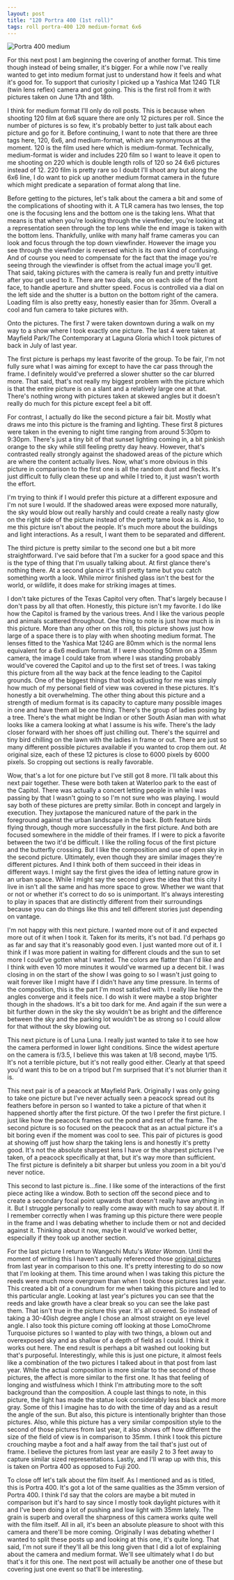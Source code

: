 ```yaml
---
layout: post
title: "120 Portra 400 (1st roll)"
tags: roll portra-400 120 medium-format 6x6
---
```


![Portra 400 medium](/assets/rolls/Portra400-medium-1.jpg)

For this next post I am beginning the covering of another format. This time though instead of being smaller, it's bigger. For a while now I've really wanted to get into medium format just to understand how it feels and what it's good for. To support that curiosity I picked up a Yashica Mat 124G TLR (twin lens reflex) camera and got going. This is the first roll from it with pictures taken on June 17th and 18th.

I think for medium format I'll only do roll posts. This is because when shooting 120 film at 6x6 square there are only 12 pictures per roll. Since the number of pictures is so few, it's probably better to just talk about each picture and go for it. Before continuing, I want to note that there are three tags here, 120, 6x6, and medium-format, which are synonymous at the moment. 120 is the film used here which is medium-format. Technically, medium-format is wider and includes 220 film so I want to leave it open to me shooting on 220 which is double length rolls of 120 so 24 6x6 pictures instead of 12. 220 film is pretty rare so I doubt I'll shoot any but along the 6x6 line, I do want to pick up another medium format camera in the future which might predicate a separation of format along that line.

Before getting to the pictures, let's talk about the camera a bit and some of the complications of shooting with it. A TLR camera has two lenses, the top one is the focusing lens and the bottom one is the taking lens. What that means is that when you're looking through the viewfinder, you're looking at a representation seen through the top lens while the end image is taken with the bottom lens. Thankfully, unlike with many half frame cameras you can look and focus through the top down viewfinder. However the image you see through the viewfinder is reversed which is its own kind of confusing. And of course you need to compensate for the fact that the image you're seeing through the viewfinder is offset from the actual image you'll get. That said, taking pictures with the camera is really fun and pretty intuitive after you get used to it. There are two dials, one on each side of the front face, to handle aperture and shutter speed. Focus is controlled via a dial on the left side and the shutter is a button on the bottom right of the camera. Loading film is also pretty easy, honestly easier than for 35mm. Overall a cool and fun camera to take pictures with.

Onto the pictures. The first 7 were taken downtown during a walk on my way to a show where I took exactly one picture. The last 4 were taken at Mayfield Park/The Contemporary at Laguna Gloria which I took pictures of back in July of last year.

The first picture is perhaps my least favorite of the group. To be fair, I'm not fully sure what I was aiming for except to have the car pass through the frame. I definitely would've preferred a slower shutter so the car blurred more. That said, that's not really my biggest problem with the picture which is that the entire picture is on a slant and a relatively large one at that. There's nothing wrong with pictures taken at skewed angles but it doesn't really do much for this picture except feel a bit off.

For contrast, I actually do like the second picture a fair bit. Mostly what draws me into this picture is the framing and lighting. These first 8 pictures were taken in the evening to night time ranging from around 5:30pm to 9:30pm. There's just a tiny bit of that sunset lighting coming in, a bit pinkish orange to the sky while still feeling pretty day heavy. However, that's contrasted really strongly against the shadowed areas of the picture which are where the content actually lives. Now, what's more obvious in this picture in comparison to the first one is all the random dust and flecks. It's just difficult to fully clean these up and while I tried to, it just wasn't worth the effort.

I'm trying to think if I would prefer this picture at a different exposure and I'm not sure I would. If the shadowed areas were exposed more naturally, the sky would blow out really harshly and could create a really nasty glow on the right side of the picture instead of the pretty tame look as is. Also, to me this picture isn't about the people. It's much more about the buildings and light interactions. As a result, I want them to be separated and different.

The third picture is pretty similar to the second one but a bit more straightforward. I've said before that I'm a sucker for a good space and this is the type of thing that I'm usually talking about. At first glance there's nothing there. At a second glance it's still pretty tame but you catch something worth a look. While mirror finished glass isn't the best for the world, or wildlife, it does make for striking images at times.

I don't take pictures of the Texas Capitol very often. That's largely because I don't pass by all that often. Honestly, this picture isn't my favorite. I do like how the Capitol is framed by the various trees. And I like the various people and animals scattered throughout. One thing to note is just how much is in this picture. More than any other on this roll, this picture shows just how large of a space there is to play with when shooting medium format. The lenses fitted to the Yashica Mat 124G are 80mm which is the normal lens equivalent for a 6x6 medium format. If I were shooting 50mm on a 35mm camera, the image I could take from where I was standing probably would've covered the Capitol and up to the first set of trees. I was taking this picture from all the way back at the fence leading to the Capitol grounds. One of the biggest things that took adjusting for me was simply how much of my personal field of view was covered in these pictures. It's honestly a bit overwhelming. The other thing about this picture and a strength of medium format is its capacity to capture many possible images in one and have them all be one thing. There's the group of ladies posing by a tree. There's the what might be Indian or other South Asian man with what looks like a camera looking at what I assume is his wife. There's the lady closer forward with her shoes off just chilling out. There's the squirrel and tiny bird chilling on the lawn with the ladies in frame or out. There are just so many different possible pictures available if you wanted to crop them out. At original size, each of these 12 pictures is close to 6000 pixels by 6000 pixels. So cropping out sections is really favorable.

Wow, that's a lot for one picture but I've still got 8 more. I'll talk about this next pair together. These were both taken at Waterloo park to the east of the Capitol. There was actually a concert letting people in while I was passing by that I wasn't going to so I'm not sure who was playing. I would say both of these pictures are pretty similar. Both in concept and largely in execution. They juxtapose the manicured nature of the park in the foreground against the urban landscape in the back. Both feature birds flying through, though more successfully in the first picture. And both are focused somewhere in the middle of their frames. If I were to pick a favorite between the two it'd be difficult. I like the rolling focus of the first picture and the butterfly crossing. But I like the composition and use of open sky in the second picture. Ultimately, even though they are similar images they're different pictures. And I think both of them succeed in their ideas in different ways. I might say the first gives the idea of letting nature grow in an urban space. While I might say the second gives the idea that this city I live in isn't all the same and has more space to grow. Whether we want that or not or whether it's correct to do so is unimportant. It's always interesting to play in spaces that are distinctly different from their surroundings because you can do things like this and tell different stories just depending on vantage.

I'm not happy with this next picture. I wanted more out of it and expected more out of it when I took it. Taken for its merits, it's not bad. I'd perhaps go as far and say that it's reasonably good even. I just wanted more out of it. I think if I was more patient in waiting for different clouds and the sun to set more I could've gotten what I wanted. The colors are flatter than I'd like and I think with even 10 more minutes it would've warmed up a decent bit. I was closing in on the start of the show I was going to so I wasn't just going to wait forever like I might have if I didn't have any time pressure. In terms of the composition, this is the part I'm most satisfied with. I really like how the angles converge and it feels nice. I do wish it were maybe a stop brighter though in the shadows. It's a bit too dark for me. And again if the sun were a bit further down in the sky the sky wouldn't be as bright and the difference between the sky and the parking lot wouldn't be as strong so I could allow for that without the sky blowing out.

This next picture is of Luna Luna. I really just wanted to take it to see how the camera performed in lower light conditions. Since the widest aperture on the camera is f/3.5, I believe this was taken at 1/8 second, maybe 1/15. It's not a terrible picture, but it's not really good either. Clearly at that speed you'd want this to be on a tripod but I'm surprised that it's not blurrier than it is.

This next pair is of a peacock at Mayfield Park. Originally I was only going to take one picture but I've never actually seen a peacock spread out its feathers before in person so I wanted to take a picture of that when it happened shortly after the first picture. Of the two I prefer the first picture. I just like how the peacock frames out the pond and rest of the frame. The second picture is so focused on the peacock that as an actual picture it's a bit boring even if the moment was cool to see. This pair of pictures is good at showing off just how sharp the taking lens is and honestly it's pretty good. It's not the absolute sharpest lens I have or the sharpest pictures I've taken, of a peacock specifically at that, but it's way more than sufficient. The first picture is definitely a bit sharper but unless you zoom in a bit you'd never notice.

This second to last picture is...fine. I like some of the interactions of the first piece acting like a window. Both to section off the second piece and to create a secondary focal point upwards that doesn't really have anything in it. But I struggle personally to really come away with much to say about it. If I remember correctly when I was framing up this picture there were people in the frame and I was debating whether to include them or not and decided against it. Thinking about it now, maybe it would've worked better, especially if they took up another section.

For the last picture I return to Wangechi Mutu's *Water Woman*. Until the moment of writing this I haven't actually referenced those <a href="/2022/07/31/water-woman.html">original pictures</a> from last year in comparison to this one. It's pretty interesting to do so now that I'm looking at them. This time around when I was taking this picture the reeds were much more overgrown than when I took those pictures last year. This created a bit of a conundrum for me when taking this picture and led to this particular angle. Looking at last year's pictures you can see that the reeds and lake growth have a clear break so you can see the lake past them. That isn't true in the picture this year. It's all covered. So instead of taking a 30-40ish degree angle I chose an almost straight on eye level angle. I also took this picture coming off looking at those LomoChrome Turquoise pictures so I wanted to play with two things, a blown out and overexposed sky and as shallow of a depth of field as I could. I think it works out here. The end result is perhaps a bit washed out looking but that's purposeful. Interestingly, while this is just one picture, it almost feels like a combination of the two pictures I talked about in that post from last year. While the actual composition is more similar to the second of those pictures, the affect is more similar to the first one. It has that feeling of longing and wistfulness which I think I'm attributing more to the soft background than the composition. A couple last things to note, in this picture, the light has made the statue look considerably less black and more gray. Some of this I imagine has to do with the time of day and as a result the angle of the sun. But also, this picture is intentionally brighter than those pictures. Also, while this picture has a very similar composition style to the second of those pictures from last year, it also shows off how different the size of the field of view is in comparison to 35mm. I think I took this picture crouching maybe a foot and a half away from the tail that's just out of frame. I believe the pictures from last year are easily 2 to 3 feet away to capture similar sized representations. Lastly, and I'll wrap up with this, this is taken on Portra 400 as opposed to Fuji 200.

To close off let's talk about the film itself. As I mentioned and as is titled, this is Portra 400. It's got a lot of the same qualities as the 35mm version of Portra 400. I think I'd say that the colors are maybe a bit muted in comparison but it's hard to say since I mostly took daylight pictures with it and I've been doing a lot of pushing and low light with 35mm lately. The grain is superb and overall the sharpness of this camera works quite well with the film itself. All in all, it's been an absolute pleasure to shoot with this camera and there'll be more coming. Originally I was debating whether I wanted to split these posts up and looking at this one, it's quite long. That said, I'm not sure if they'll all be this long given that I did a lot of explaining about the camera and medium format. We'll see ultimately what I do but that's it for this one. The next post will actually be another one of these but covering just one event so that'll be interesting.

